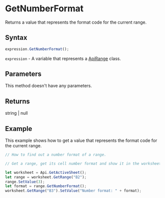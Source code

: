# GetNumberFormat

Returns a value that represents the format code for the current range.

## Syntax

```javascript
expression.GetNumberFormat();
```

`expression` - A variable that represents a [ApiRange](../ApiRange.md) class.

## Parameters

This method doesn't have any parameters.

## Returns

string \| null

## Example

This example shows how to get a value that represents the format code for the current range.

```javascript editor-xlsx
// How to find out a number format of a range.

// Get a range, get its cell number format and show it in the worksheet.

let worksheet = Api.GetActiveSheet();
let range = worksheet.GetRange("B2");
range.SetValue(3);
let format = range.GetNumberFormat();
worksheet.GetRange("B3").SetValue("Number format: " + format);
```
